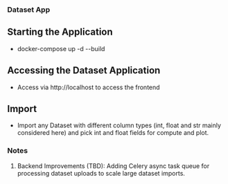 ### Dataset App

## Starting the Application

- docker-compose up -d --build

## Accessing the Dataset Application

- Access via http://localhost to access the frontend

## Import
- Import any Dataset with different column types (int, float and str mainly considered here) and pick int and float fields for compute and plot.

### Notes

1. Backend Improvements (TBD): Adding Celery async task queue for processing dataset uploads to scale large dataset imports.
